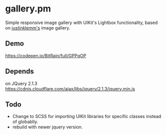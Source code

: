 # gallery.pm

Simple responsive image gallery with UIKit's Lightbox functionality, based on [justinklemm's](https://codepen.io/justinklemm/pen/iCelj) image gallery.

## Demo

https://codepen.io/BitRain/full/GPPqOP

## Depends 

on JQuery 2.1.3 https://cdnjs.cloudflare.com/ajax/libs/jquery/2.1.3/jquery.min.js

## Todo

* Change to SCSS for importing UIKit libraries for specific classes instead of globablly.
* rebuild with newer jquery version.
